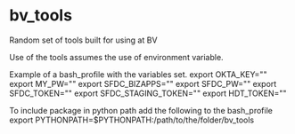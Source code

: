 # bv_tools
Random set of tools built for using at BV

Use of the tools assumes the use of environment variable. 

Example of a bash_profile with the variables set.
export OKTA_KEY="<value>"
export MY_PW="<value>"
export SFDC_BIZAPPS="<value>"
export SFDC_PW="<value>"
export SFDC_TOKEN="<value>"
export SFDC_STAGING_TOKEN="<value>"
export HDT_TOKEN="<value>"

To include package in python path add the following to the bash_profile
export PYTHONPATH=$PYTHONPATH:/path/to/the/folder/bv_tools
